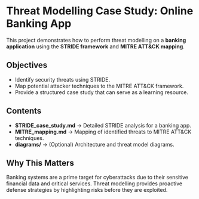# Threat Modelling Case Study: Online Banking App

This project demonstrates how to perform threat modelling on a **banking application** using the **STRIDE framework** and **MITRE ATT&CK mapping**.

## Objectives
- Identify security threats using STRIDE.
- Map potential attacker techniques to the MITRE ATT&CK framework.
- Provide a structured case study that can serve as a learning resource.

## Contents
- **STRIDE_case_study.md** → Detailed STRIDE analysis for a banking app.
- **MITRE_mapping.md** → Mapping of identified threats to MITRE ATT&CK techniques.
- **diagrams/** → (Optional) Architecture and threat model diagrams.

## Why This Matters
Banking systems are a prime target for cyberattacks due to their sensitive financial data and critical services. Threat modelling provides proactive defense strategies by highlighting risks before they are exploited.
